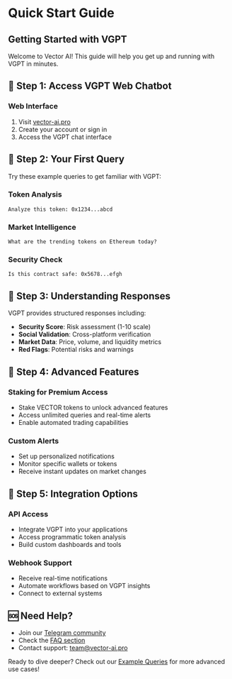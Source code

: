 # Quick Start Guide

## Getting Started with VGPT

Welcome to Vector AI! This guide will help you get up and running with VGPT in minutes.

## 🚀 Step 1: Access VGPT Web Chatbot

### Web Interface

1. Visit [vector-ai.pro](https://vector-ai.pro)
2. Create your account or sign in
3. Access the VGPT chat interface



## 💬 Step 2: Your First Query

Try these example queries to get familiar with VGPT:

### Token Analysis

```
Analyze this token: 0x1234...abcd
```

### Market Intelligence

```
What are the trending tokens on Ethereum today?
```

### Security Check

```
Is this contract safe: 0x5678...efgh
```

## 🎯 Step 3: Understanding Responses

VGPT provides structured responses including:

* **Security Score**: Risk assessment (1-10 scale)
* **Social Validation**: Cross-platform verification
* **Market Data**: Price, volume, and liquidity metrics
* **Red Flags**: Potential risks and warnings

## 🔧 Step 4: Advanced Features

### Staking for Premium Access

* Stake VECTOR tokens to unlock advanced features
* Access unlimited queries and real-time alerts
* Enable automated trading capabilities

### Custom Alerts

* Set up personalized notifications
* Monitor specific wallets or tokens
* Receive instant updates on market changes

## 📱 Step 5: Integration Options

### API Access

* Integrate VGPT into your applications
* Access programmatic token analysis
* Build custom dashboards and tools

### Webhook Support

* Receive real-time notifications
* Automate workflows based on VGPT insights
* Connect to external systems

## 🆘 Need Help?

* Join our [Telegram community](https://t.me/vectorai_tg)
* Check the [FAQ section](6-Links-Resources.md)
* Contact support: team@vector-ai.pro

Ready to dive deeper? Check out our [Example Queries](3-2-Example-Queries.md) for more advanced use cases!
